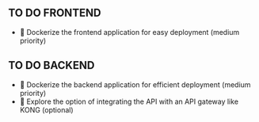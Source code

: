 ## TO DO FRONTEND
- 🐳 Dockerize the frontend application for easy deployment (medium priority)
## TO DO BACKEND
- 🐳 Dockerize the backend application for efficient deployment (medium priority)
- 🦍 Explore the option of integrating the API with an API gateway like KONG (optional)
